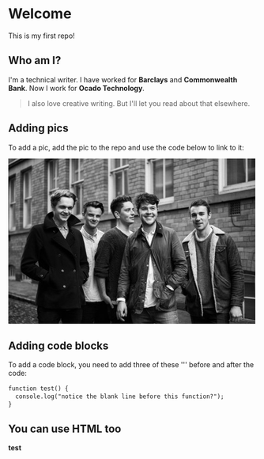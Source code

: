 # Welcome
This is my first repo! 

## Who am I?

I'm a technical writer. I have worked for **Barclays** and **Commonwealth Bank**. Now I work for **Ocado Technology**.

> I also love creative writing. But I'll let you read about that elsewhere.



## Adding pics

To add a pic, add the pic to the repo and use the code below to link to it:

![pic](https://github.com/hazzabee/hello-world/blob/master/Amber-Run.jpeg?raw=true "This is the pic")

## Adding code blocks

To add a code block, you need to add three of these ''' before and after the code:

```
function test() {
  console.log("notice the blank line before this function?");
}
```

## You can use HTML too

<html><b>test</b></html>
